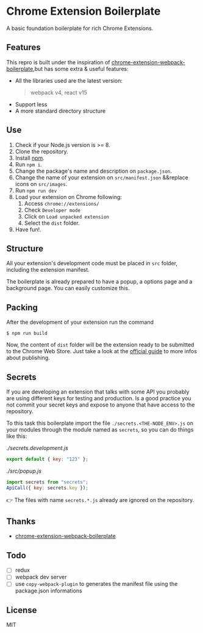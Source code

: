 # Chrome Extension Boilerplate

A basic foundation boilerplate for rich Chrome Extensions.

## Features
This repro is built under the inspiration of [chrome-extension-webpack-boilerplate](https://github.com/samuelsimoes/chrome-extension-webpack-boilerplate),but has some extra & useful features:

* All the libraries used are the latest version:
    > webpack v4, react v15
* Support less
* A more standard directory structure

## Use

1. Check if your Node.js version is >= 8.
2. Clone the repository.
3. Install [npm](https://www.npmjs.com/get-npm).
4. Run `npm i`.
5. Change the package's name and description on `package.json`.
6. Change the name of your extension on `src/manifest.json` &&replace icons on `src/images`.
7. Run `npm run dev`
8. Load your extension on Chrome following:
    1. Access `chrome://extensions/`
    2. Check `Developer mode`
    3. Click on `Load unpacked extension`
    4. Select the `dist` folder.
8. Have fun!.

## Structure
All your extension's development code must be placed in `src` folder, including the extension manifest.

The boilerplate is already prepared to have a popup, a options page and a background page. You can easily customize this.

## Packing
After the development of your extension run the command

```
$ npm run build
```

Now, the content of `dist` folder will be the extension ready to be submitted to the Chrome Web Store. Just take a look at the [official guide](https://developer.chrome.com/webstore/publish) to more infos about publishing.

## Secrets
If you are developing an extension that talks with some API you probably are using different keys for testing and production. Is a good practice you not commit your secret keys and expose to anyone that have access to the repository.

To this task this boilerplate import the file `./secrets.<THE-NODE_ENV>.js` on your modules through the module named as `secrets`, so you can do things like this:

_./secrets.development.js_

```js
export default { key: "123" };
```

_./src/popup.js_

```js
import secrets from "secrets";
ApiCall({ key: secrets.key });
```
:point_right: The files with name `secrets.*.js` already are ignored on the repository.

## Thanks

* [chrome-extension-webpack-boilerplate](https://github.com/samuelsimoes/chrome-extension-webpack-boilerplate)

## Todo

- [ ] redux
- [ ] webpack dev server
- [ ] use `copy-webpack-plugin` to generates the manifest file using the package.json informations

## License

MIT
